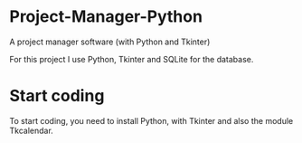 # Project-Manager-Python
A project manager software (with Python and Tkinter)

For this project I use Python, Tkinter and SQLite for the database.

<h1>Start coding</h1>
To start coding, you need to install Python, with Tkinter and also the module Tkcalendar.
